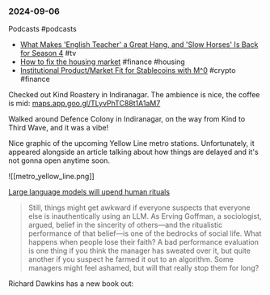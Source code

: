 ### 2024-09-06
Podcasts #podcasts 
* [What Makes 'English Teacher' a Great Hang, and 'Slow Horses' Is Back for Season 4](https://www.listennotes.com/podcasts/the-watch/what-makes-english-teacher-a-IyB5NGre2qk/) #tv 
* [How to fix the housing market](https://www.listennotes.com/podcasts/unhedged/how-to-fix-the-housing-market-AD62GaOzPFZ/) #finance #housing
* [Institutional Product/Market Fit for Stablecoins with M^0](https://www.listennotes.com/podcasts/rebank-fintech/institutional-productmarket-nUwIhAL8-sH/) #crypto #finance

Checked out Kind Roastery in Indiranagar. The ambience is nice, the coffee is mid: [maps.app.goo.gl/TLyvPhTC88t1A1aM7](https://maps.app.goo.gl/TLyvPhTC88t1A1aM7)

Walked around Defence Colony in Indiranagar, on the way from Kind to Third Wave, and it was a vibe! 

Nice graphic of the upcoming Yellow Line metro stations. Unfortunately, it appeared alongside an article talking about how things are delayed and it's not gonna open anytime soon.

![[metro_yellow_line.png]]

[Large language models will upend human rituals](https://econ.st/4cU1l3V)

> Still, things might get awkward if everyone suspects that everyone else is inauthentically using an LLM. As Erving Goffman, a sociologist, argued, belief in the sincerity of others—and the ritualistic performance of that belief—is one of the bedrocks of social life. What happens when people lose their faith? A bad performance evaluation is one thing if you think the manager has sweated over it, but quite another if you suspect he farmed it out to an algorithm. Some managers might feel ashamed, but will that really stop them for long?

Richard Dawkins has a new book out: 

